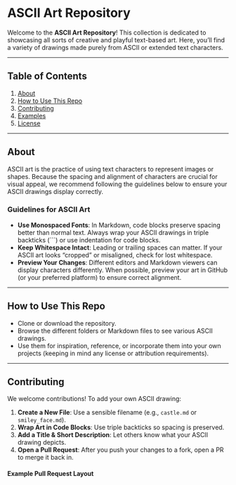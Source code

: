 # ASCII Art Repository

Welcome to the **ASCII Art Repository**! This collection is dedicated to showcasing all sorts of creative and playful text-based art. Here, you’ll find a variety of drawings made purely from ASCII or extended text characters.

---
## Table of Contents
1. [About](#about)
2. [How to Use This Repo](#how-to-use-this-repo)
3. [Contributing](#contributing)
4. [Examples](#examples)
5. [License](#license)

---

## About

ASCII art is the practice of using text characters to represent images or shapes. Because the spacing and alignment of characters are crucial for visual appeal, we recommend following the guidelines below to ensure your ASCII drawings display correctly.

### Guidelines for ASCII Art

- **Use Monospaced Fonts**: In Markdown, code blocks preserve spacing better than normal text. Always wrap your ASCII drawings in triple backticks (```) or use indentation for code blocks.
- **Keep Whitespace Intact**: Leading or trailing spaces can matter. If your ASCII art looks “cropped” or misaligned, check for lost whitespace.
- **Preview Your Changes**: Different editors and Markdown viewers can display characters differently. When possible, preview your art in GitHub (or your preferred platform) to ensure correct alignment.

---

## How to Use This Repo

- Clone or download the repository.
- Browse the different folders or Markdown files to see various ASCII drawings.
- Use them for inspiration, reference, or incorporate them into your own projects (keeping in mind any license or attribution requirements).

---

## Contributing

We welcome contributions! To add your own ASCII drawing:

1. **Create a New File**: Use a sensible filename (e.g., `castle.md` or `smiley_face.md`).
2. **Wrap Art in Code Blocks**: Use triple backticks so spacing is preserved.
3. **Add a Title & Short Description**: Let others know what your ASCII drawing depicts.
4. **Open a Pull Request**: After you push your changes to a fork, open a PR to merge it back in.

#### Example Pull Request Layout

